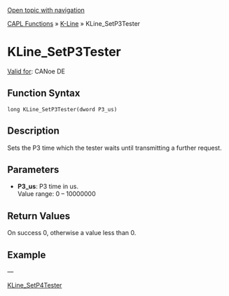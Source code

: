 [Open topic with navigation](../../../../../CANoeDEFamily.htm#Topics/CAPLFunctions/KLine/Functions/CAPLfunctionKLineSetP3Tester.md)

[CAPL Functions](../../CAPLfunctions.md) » [K-Line](../CAPLfunctionsKLineOverview.md) » KLine_SetP3Tester

# KLine_SetP3Tester

[Valid for](../../../Shared/FeatureAvailability.md):  CANoe DE

## Function Syntax

```
long KLine_SetP3Tester(dword P3_us)
```

## Description

Sets the P3 time which the tester waits until transmitting a further request.

## Parameters

- **P3_us**: P3 time in us.  
  Value range: 0 – 10000000

## Return Values

On success 0, otherwise a value less than 0.

## Example

—

[KLine_SetP4Tester](CAPLfunctionKLineSetP4Tester.md)
